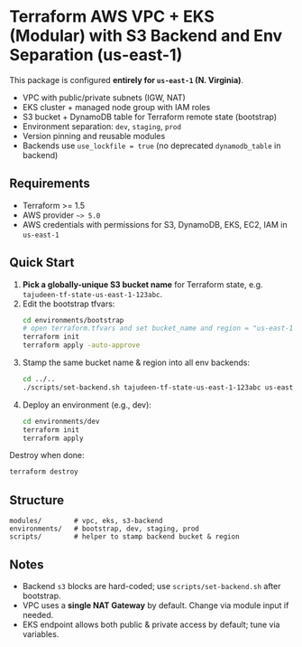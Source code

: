
# Terraform AWS VPC + EKS (Modular) with S3 Backend and Env Separation (us-east-1)

This package is configured **entirely for `us-east-1` (N. Virginia)**.

- VPC with public/private subnets (IGW, NAT)
- EKS cluster + managed node group with IAM roles
- S3 bucket + DynamoDB table for Terraform remote state (bootstrap)
- Environment separation: `dev`, `staging`, `prod`
- Version pinning and reusable modules
- Backends use `use_lockfile = true` (no deprecated `dynamodb_table` in backend)

## Requirements
- Terraform >= 1.5
- AWS provider `~> 5.0`
- AWS credentials with permissions for S3, DynamoDB, EKS, EC2, IAM in `us-east-1`

## Quick Start

1. **Pick a globally-unique S3 bucket name** for Terraform state, e.g. `tajudeen-tf-state-us-east-1-123abc`.
2. Edit the bootstrap tfvars:
   ```bash
   cd environments/bootstrap
   # open terraform.tfvars and set bucket_name and region = "us-east-1"
   terraform init
   terraform apply -auto-approve
   ```
3. Stamp the same bucket name & region into all env backends:
   ```bash
   cd ../..
   ./scripts/set-backend.sh tajudeen-tf-state-us-east-1-123abc us-east-1
   ```
4. Deploy an environment (e.g., dev):
   ```bash
   cd environments/dev
   terraform init
   terraform apply
   ```

Destroy when done:
```bash
terraform destroy
```

## Structure
```
modules/        # vpc, eks, s3-backend
environments/   # bootstrap, dev, staging, prod
scripts/        # helper to stamp backend bucket & region
```

## Notes
- Backend `s3` blocks are hard-coded; use `scripts/set-backend.sh` after bootstrap.
- VPC uses a **single NAT Gateway** by default. Change via module input if needed.
- EKS endpoint allows both public & private access by default; tune via variables.
